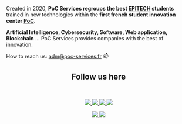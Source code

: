 Created in 2020, **PoC Services regroups the best [EPITECH](https://www.epitech.eu/en/) students** trained in new technologies within the **first french student innovation center [PoC](https://www.poc-innovation.fr/)**.

**Artificial Intelligence, Cybersecurity, Software, Web application, Blockchain** ... PoC Services provides companies with the best of innovation.

How to reach us: adm@poc-services.fr 📫



<h2 align=center>
Follow us here
</h2>
<br/>
<p align='center'>
    <a href="https://www.linkedin.com/company/poc-services/mycompany/">
        <img src="https://img.shields.io/badge/LinkedIn-0077B5?style=for-the-badge&logo=linkedin&logoColor=white">
    </a>
    <a href="https://instagram.com/poc_services/">
        <img src="https://img.shields.io/badge/Instagram-E4405F?style=for-the-badge&logo=instagram&logoColor=white">
    </a>
    <a href="https://twitter.com/PoCInnovation">
        <img src="https://img.shields.io/badge/Twitter-1DA1F2?style=for-the-badge&logo=twitter&logoColor=white">
    </a>
    <a href="https://discord.com/invite/Yqq2ADGDS7">
        <img src="https://img.shields.io/badge/Discord-7289DA?style=for-the-badge&logo=discord&logoColor=white">
    </a>
</p>
<p align=center>
    <a href="https://www.poc-innovation.fr/poc-services">
        <img src="https://img.shields.io/badge/WebSite-1a2b6d?style=for-the-badge&logo=GitHub Sponsors&logoColor=white">
    </a>
    <a href="https://www.youtube.com/c/PoCInnovation">
        <img src="https://img.shields.io/badge/YouTube-FF0000?style=for-the-badge&logo=youtube&logoColor=white">
    </a>
</p>
